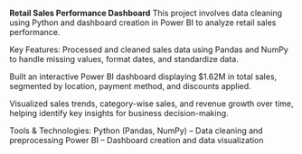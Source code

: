 **Retail Sales Performance Dashboard**
This project involves data cleaning using Python and dashboard creation in Power BI to analyze retail sales performance.

Key Features:
Processed and cleaned sales data using Pandas and NumPy to handle missing values, format dates, and standardize data.

Built an interactive Power BI dashboard displaying $1.62M in total sales, segmented by location, payment method, and discounts applied.

Visualized sales trends, category-wise sales, and revenue growth over time, helping identify key insights for business decision-making.

Tools & Technologies:
Python (Pandas, NumPy) – Data cleaning and preprocessing
Power BI – Dashboard creation and data visualization
